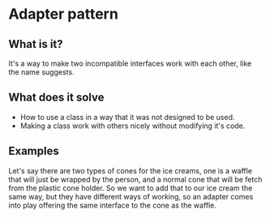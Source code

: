 # Adapter pattern


## What is it?

It's a way to make two incompatible interfaces work with each other, like the
name suggests.


## What does it solve

- How to use a class in a way that it was not designed to be used.
- Making a class work with others nicely without modifying it's code.


## Examples

Let's say there are two types of cones for the ice creams, one is a waffle that
will just be wrapped by the person, and a normal cone that will be fetch from
the plastic cone holder.
So we want to add that to our ice cream the same way, but they have different
ways of working, so an adapter comes into play offering the same interface to
the cone as the waffle.
